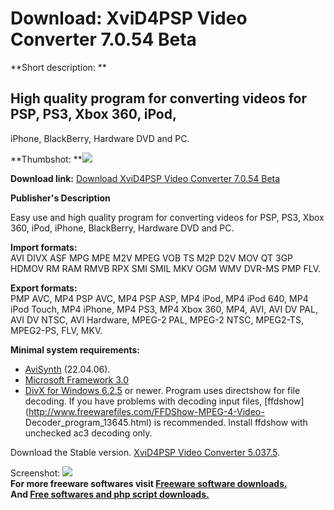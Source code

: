 # Download: XviD4PSP Video Converter 7.0.54 Beta

**Short description: **

## High quality program for converting videos for PSP, PS3, Xbox 360, iPod,
iPhone, BlackBerry, Hardware DVD and PC.

  
**Thumbshot: **![](http://www.freewarefiles.com/screenshot/xvid4psp_md.jpg)   
  
**Download link:** [Download XviD4PSP Video Converter 7.0.54 Beta](http://freesoftwares.boysofts.com/XviDPSP-Video-Converter_program_22212.html)  
  

**Publisher's Description**  
  

Easy use and high quality program for converting videos for PSP, PS3, Xbox
360, iPod, iPhone, BlackBerry, Hardware DVD and PC.

**Import formats:**  
AVI DIVX ASF MPG MPE M2V MPEG VOB TS M2P D2V MOV QT 3GP HDMOV RM RAM RMVB RPX
SMI SMIL MKV OGM WMV DVR-MS PMP FLV.

**Export formats:**  
PMP AVC, MP4 PSP AVC, MP4 PSP ASP, MP4 iPod, MP4 iPod 640, MP4 iPod Touch, MP4
iPhone, MP4 PS3, MP4 Xbox 360, MP4, AVI, AVI DV PAL, AVI DV NTSC, AVI
Hardware, MPEG-2 PAL, MPEG-2 NTSC, MPEG2-TS, MPEG2-PS, FLV, MKV.

**Minimal system requirements:**

  * [AviSynth](http://www.freewarefiles.com/AviSynth-RC_program_19362.html) (22.04.06). 
  * [Microsoft Framework 3.0](http://www.freewarefiles.com/Microsoft-NET-Framework-3-Redistributable_program_21373.html)
  * [DivX for Windows 6.2.5](http://www.freewarefiles.com/DivX-For-Windows_program_20870.html) or newer. 
Program uses directshow for file decoding. If you have problems with decoding
input files, [ffdshow](http://www.freewarefiles.com/FFDShow-MPEG-4-Video-
Decoder_program_13645.html) is recommended. Install ffdshow with unchecked ac3
decoding only.

Download the Stable version. [XviD4PSP Video Converter
5.037.5](http://winnydows.com/downloads/XviD4PSP/XviD4PSP_5037_full.exe).

  
  
Screenshot: ![](http://www.freewarefiles.com/screenshot/xvid4psp.jpg)  
**For more freeware softwares visit [Freeware software downloads.](http://freesoftwares.boysofts.com/)**   
**And [Free softwares and php script downloads.](http://www.boysofts.com/)**

